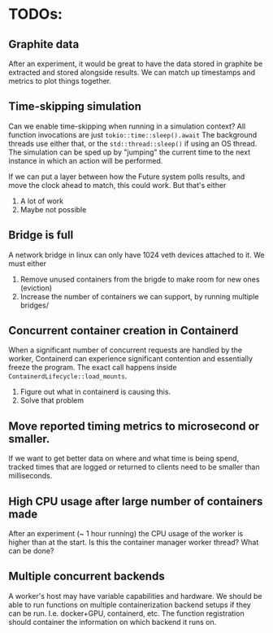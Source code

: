 # TODOs:

## Graphite data

After an experiment, it would be great to have the data stored in graphite be extracted and stored alongside results.
We can match up timestamps and metrics to plot things together.

## Time-skipping simulation

Can we enable time-skipping when running in a simulation context?
All function invocations are just `tokio::time::sleep().await`
The background threads use either that, or the `std::thread::sleep()` if using an OS thread.
The simulation can be sped up by "jumping" the current time to the next instance in which an action will be performed.

If we can put a layer between how the Future system polls results, and move the clock ahead to match, this could work.
But that's either 
1. A lot of work
1. Maybe not possible

## Bridge is full

A network bridge in linux can only have 1024 veth devices attached to it.
We must either
1. Remove unused containers from the brigde to make room for new ones (eviction)
2. Increase the number of containers we can support, by running multiple bridges/

## Concurrent container creation in Containerd

When a significant number of concurrent requests are handled by the worker, Containerd can experience significant contention and essentially freeze the program.
The exact call happens inside `ContainerdLifecycle::load_mounts`.

1. Figure out what in containerd is causing this.
1. Solve that problem


## Move reported timing metrics to microsecond or smaller.

If we want to get better data on where and what time is being spend, tracked times that are logged or returned to clients need to be smaller than milliseconds.

## High CPU usage after large number of containers made

After an experiment (~ 1 hour running) the CPU usage of the worker is higher than at the start.
Is this the container manager worker thread?
What can be done?

## Multiple concurrent backends

A worker's host may have variable capabilities and hardware.
We should be able to run functions on multiple containerization backend setups if they can be run.
I.e. docker+GPU, containerd, etc.
The function registration should container the information on which backend it runs on.
